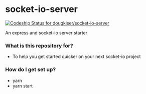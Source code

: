 # socket-io-server #

[ ![Codeship Status for dougkiser/socket-io-server](https://app.codeship.com/projects/b0998450-390d-0135-cb5b-56b942729e0c/status?branch=master)](https://app.codeship.com/projects/228096)

An express and socket-io server starter

### What is this repository for? ###

* To help you get started quicker on your next socket-io project

### How do I get set up? ###

* yarn
* yarn start